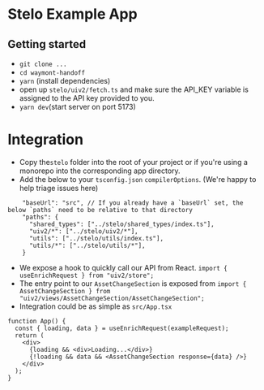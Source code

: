 # Stelo Example App

## Getting started

- `git clone ...`
- `cd waymont-handoff`
- `yarn` (install dependencies)
- open up `stelo/uiv2/fetch.ts` and make sure the API_KEY variable is assigned to the API key provided to you.
- `yarn dev`(start server on port 5173)

# Integration

- Copy the`stelo` folder into the root of your project or if you're using a monorepo into the corresponding app directory.
- Add the below to your `tsconfig.json` `compilerOptions`. (We're happy to help triage issues here)

```
    "baseUrl": "src", // If you already have a `baseUrl` set, the below `paths` need to be relative to that directory
    "paths": {
      "shared_types": ["../stelo/shared_types/index.ts"],
      "uiv2/*": ["../stelo/uiv2/*"],
      "utils": ["../stelo/utils/index.ts"],
      "utils/*": ["../stelo/utils/*"],
    }

```

- We expose a hook to quickly call our API from React. `import { useEnrichRequest } from "uiv2/store";`
- The entry point to our `AssetChangeSection` is exposed from `import { AssetChangeSection } from "uiv2/views/AssetChangeSection/AssetChangeSection";`
- Integration could be as simple as `src/App.tsx`

```
function App() {
  const { loading, data } = useEnrichRequest(exampleRequest);
  return (
    <div>
      {loading && <div>Loading...</div>}
      {!loading && data && <AssetChangeSection response={data} />}
    </div>
  );
}
```
